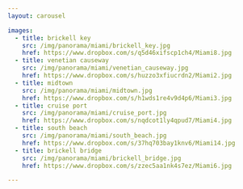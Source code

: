 ```yaml
---
layout: carousel

images:
  - title: brickell key
    src: /img/panorama/miami/brickell_key.jpg
    href: https://www.dropbox.com/s/q5d46xifscp1ch4/Miami8.jpg
  - title: venetian causeway
    src: /img/panorama/miami/venetian_causeway.jpg
    href: https://www.dropbox.com/s/huzzo3xfiucrdn2/Miami2.jpg
  - title: midtown
    src: /img/panorama/miami/midtown.jpg
    href: https://www.dropbox.com/s/h1wds1re4v9d4p6/Miami3.jpg
  - title: cruise port
    src: /img/panorama/miami/cruise_port.jpg
    href: https://www.dropbox.com/s/nqdcot1ly4qpud7/Miami4.jpg
  - title: south beach
    src: /img/panorama/miami/south_beach.jpg
    href: https://www.dropbox.com/s/37hq703bay1knv6/Miami14.jpg
  - title: brickell bridge
    src: /img/panorama/miami/brickell_bridge.jpg
    href: https://www.dropbox.com/s/zzec5aa1nk4s7ez/Miami6.jpg

---
```

